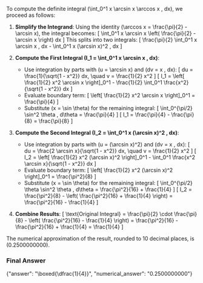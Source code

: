 To compute the definite integral \(\int_0^1 x \arcsin x \arccos x \, dx\), we proceed as follows:

1. **Simplify the Integrand**:
   Using the identity \(\arccos x = \frac{\pi}{2} - \arcsin x\), the integral becomes:
   \[
   \int_0^1 x \arcsin x \left( \frac{\pi}{2} - \arcsin x \right) dx
   \]
   This splits into two integrals:
   \[
   \frac{\pi}{2} \int_0^1 x \arcsin x \, dx - \int_0^1 x (\arcsin x)^2 \, dx
   \]

2. **Compute the First Integral \(I_1 = \int_0^1 x \arcsin x \, dx\)**:
   - Use integration by parts with \(u = \arcsin x\) and \(dv = x \, dx\):
     \[
     du = \frac{1}{\sqrt{1 - x^2}} dx, \quad v = \frac{1}{2} x^2
     \]
     \[
     I_1 = \left[ \frac{1}{2} x^2 \arcsin x \right]_0^1 - \frac{1}{2} \int_0^1 \frac{x^2}{\sqrt{1 - x^2}} dx
     \]
   - Evaluate boundary term:
     \[
     \left[ \frac{1}{2} x^2 \arcsin x \right]_0^1 = \frac{\pi}{4}
     \]
   - Substitute \(x = \sin \theta\) for the remaining integral:
     \[
     \int_0^{\pi/2} \sin^2 \theta \, d\theta = \frac{\pi}{4}
     \]
     \[
     I_1 = \frac{\pi}{4} - \frac{\pi}{8} = \frac{\pi}{8}
     \]

3. **Compute the Second Integral \(I_2 = \int_0^1 x (\arcsin x)^2 \, dx\)**:
   - Use integration by parts with \(u = (\arcsin x)^2\) and \(dv = x \, dx\):
     \[
     du = \frac{2 \arcsin x}{\sqrt{1 - x^2}} dx, \quad v = \frac{1}{2} x^2
     \]
     \[
     I_2 = \left[ \frac{1}{2} x^2 (\arcsin x)^2 \right]_0^1 - \int_0^1 \frac{x^2 \arcsin x}{\sqrt{1 - x^2}} dx
     \]
   - Evaluate boundary term:
     \[
     \left[ \frac{1}{2} x^2 (\arcsin x)^2 \right]_0^1 = \frac{\pi^2}{8}
     \]
   - Substitute \(x = \sin \theta\) for the remaining integral:
     \[
     \int_0^{\pi/2} \theta \sin^2 \theta \, d\theta = \frac{\pi^2}{16} + \frac{1}{4}
     \]
     \[
     I_2 = \frac{\pi^2}{8} - \left( \frac{\pi^2}{16} + \frac{1}{4} \right) = \frac{\pi^2}{16} - \frac{1}{4}
     \]

4. **Combine Results**:
   \[
   \text{Original Integral} = \frac{\pi}{2} \cdot \frac{\pi}{8} - \left( \frac{\pi^2}{16} - \frac{1}{4} \right) = \frac{\pi^2}{16} - \frac{\pi^2}{16} + \frac{1}{4} = \frac{1}{4}
   \]

The numerical approximation of the result, rounded to 10 decimal places, is \(0.2500000000\).

### Final Answer
{"answer": "\\boxed{\\dfrac{1}{4}}", "numerical_answer": "0.2500000000"}